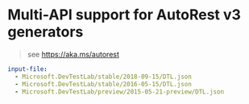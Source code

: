 # Multi-API support for AutoRest v3 generators

> see https://aka.ms/autorest

``` yaml $(enable-multi-api)
input-file:
  - Microsoft.DevTestLab/stable/2018-09-15/DTL.json
  - Microsoft.DevTestLab/stable/2016-05-15/DTL.json
  - Microsoft.DevTestLab/preview/2015-05-21-preview/DTL.json
```
